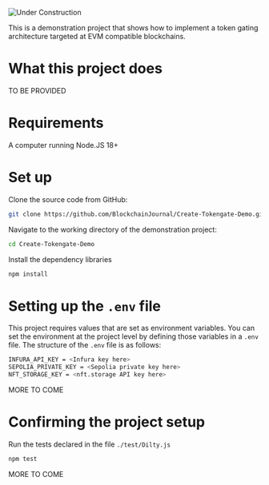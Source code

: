 ![Under Construction](https://buysellgraphic.com/images/graphic_preview/zip_detail/22482_under_construction_signjpg.jpg)

This is a demonstration project that shows how to implement a token gating architecture targeted at EVM compatible blockchains.

# What this project does

TO BE PROVIDED

# Requirements

A computer running Node.JS 18+

# Set up

Clone the source code from GitHub:

```bash
git clone https://github.com/BlockchainJournal/Create-Tokengate-Demo.git
```

Navigate to the working directory of the demonstration project:

```bash
cd Create-Tokengate-Demo
```


Install the dependency libraries

```bash
npm install
```

# Setting up the `.env` file

This project requires values that are set as environment variables. You can set the environment at the project level by defining those variables in a `.env` file. The structure of the `.env` file is as follows:

```bash
INFURA_API_KEY = <Infura key here>
SEPOLIA_PRIVATE_KEY = <Sepolia private key here>
NFT_STORAGE_KEY = <nft.storage API key here>
```

MORE TO COME

# Confirming the project setup

Run the tests declared in the file `./test/Dilty.js`

```bash
npm test
```

MORE TO COME
